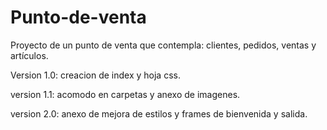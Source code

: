 # Punto-de-venta
Proyecto de un punto de venta que contempla: clientes, pedidos, ventas y artículos.


Version 1.0: creacion de index y hoja css.

version 1.1: acomodo en carpetas y anexo de imagenes.

version 2.0: anexo de mejora de estilos y frames de bienvenida y salida.
